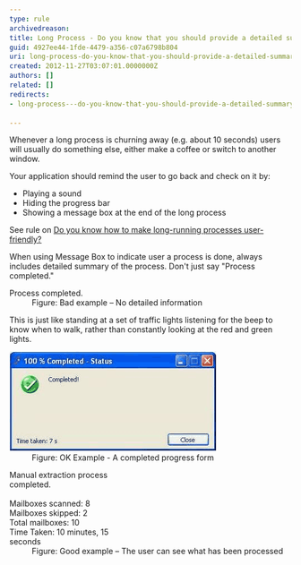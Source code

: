 ```yaml
---
type: rule
archivedreason: 
title: Long Process - Do you know that you should provide a detailed summary, play a sound and hide the progress bar at the end?
guid: 4927ee44-1fde-4479-a356-c07a6798b804
uri: long-process-do-you-know-that-you-should-provide-a-detailed-summary-play-a-sound-and-hide-the-progress-bar-at-the-end
created: 2012-11-27T03:07:01.0000000Z
authors: []
related: []
redirects:
- long-process---do-you-know-that-you-should-provide-a-detailed-summary-play-a-sound-and-hide-the-progress-bar-at-the-end

---
```


Whenever a long process is churning away (e.g. about 10 seconds) users will usually do something else, either make a coffee or switch to another window.

<!--endintro-->

Your application should remind the user to go back and check on it by:

* Playing a sound
* Hiding the progress bar
* Showing a message box at the end of the long process


See rule on [Do you know how to make long-running processes user-friendly?](http://www.ssw.com.au/ssw/Standards/Rules/RulestoBetterInterfaces-Windows-Applications.aspx#LongProcessFriendly)

When using Message Box to indicate user a process is done, always includes detailed summary of the process. Don't just say "Process completed."
<dl class="badImage"><dt><div style="width:40%;">Process completed. </div></dt>
<dd>Figure: Bad example – No detailed information</dd></dl>
This is just like standing at a set of traffic lights listening for the beep to know when to walk, rather than constantly looking at the red and green lights.
<dl class="goodImage"><dt><img alt="Completed Progress Form" src="../../assets/ProgressBarComplete.gif"></dt>
<dd>Figure: OK Example - A completed progress form</dd></dl><dl class="goodImage"><dt><div style="width:40%;">Manual extraction process completed.<br><br>Mailboxes scanned: 8<br>Mailboxes skipped: 2<br>Total mailboxes: 10<br>Time Taken: 10 minutes, 15 seconds </div></dt>
<dd>Figure: Good example – The user can see what has been processed</dd></dl>
